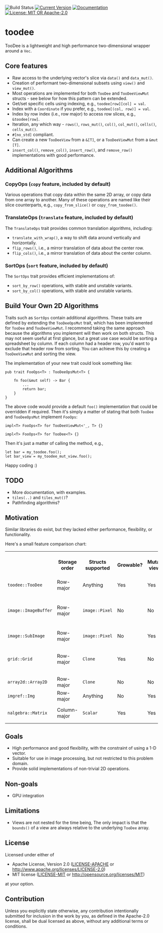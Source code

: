 ![Build Status](https://github.com/antonmarsden/toodee/workflows/Test/badge.svg)
[![Current Version](https://img.shields.io/crates/v/toodee.svg)](https://crates.io/crates/toodee)
[![Documentation](https://docs.rs/toodee/badge.svg)](https://docs.rs/toodee)
[![License: MIT OR Apache-2.0](https://img.shields.io/crates/l/toodee.svg)](#license)

# toodee

TooDee is a lightweight and high performance two-dimensional wrapper around a `Vec`.

## Core features

- Raw access to the underlying vector's slice via `data()` and `data_mut()`.
- Creation of performant two-dimensional subsets using `view()` and `view_mut()`.
- Most operations are implemented for both `TooDee` and `TooDeeViewMut` structs - see below for how this pattern can be extended.
- Get/set specific cells using indexing, e.g., `toodee[row][col] = val`.
- Index with a `Coordinate` if you prefer, e.g., `toodee[(col, row)] = val`.
- Index by row index (i.e., row major) to access row slices, e.g., `&toodee[row]`.
- Iteration, any which way - `rows()`, `rows_mut()`, `col()`, `col_mut()`, `cells()`, `cells_mut()`.
- `#[no_std]` compliant.
- Can create a new `TooDeeView`  from a `&[T]`, or a `TooDeeViewMut`  from  a `&mut [T]`.
- `insert_col()`, `remove_col()`, `insert_row()`, and `remove_row()` implementations with good performance.

## Additional Algorithms

### CopyOps (`copy` feature, included by default)

Various operations that copy data within the same 2D array, or copy data from one array to another. Many of these
operations are named like their slice counterparts, e.g., `copy_from_slice()` or `copy_from_toodee()`.

### TranslateOps (`translate` feature, included by default)

The `TranslateOps` trait provides common translation algorithms, including:
- `translate_with_wrap()`, a way to shift data around vertically and horizontally.
- `flip_rows()`, i.e., a mirror translation of data about the center row.
- `flip_cols()`, i.e., a mirror translation of data about the center column.

### SortOps (`sort` feature, included by default)

The `SortOps` trait provides efficient implementations of:
- `sort_by_row()` operations, with stable and unstable variants.
- `sort_by_col()` operations, with stable and unstable variants.

## Build Your Own 2D Algorithms

Traits such as `SortOps` contain additional algorithms. These traits are defined by extending
the `TooDeeOpsMut` trait, which has been implemented for `TooDee` and `TooDeeViewMut`. I recommend
taking the same approach because the algorithms you implement will then work on both structs. This may not seem
useful at first glance, but a great use case would be sorting a spreadsheet by column. If each column
had a header row, you'd want to exclude that header row from sorting. You can achieve this by creating
a `TooDeeViewMut` and sorting the view.

The implementation of your new trait could look something like:

```
pub trait FooOps<T> : TooDeeOpsMut<T> {

    fn foo(&mut self) -> Bar {
        ...
        return bar;
    }
}
```

The above code would provide a default `foo()` implementation that could be overridden if required. Then it's
simply a matter of stating that both `TooDee` and `TooDeeOpsMut` implement `FooOps`:

```
impl<T> FooOps<T> for TooDeeViewMut<'_, T> {}

impl<T> FooOps<T> for TooDee<T> {}
```

Then it's just a matter of calling the method, e.g.,

```
let bar = my_toodee.foo();
let bar_view = my_toodee_mut_view.foo();
```

Happy coding :)

## TODO

- More documentation, with examples.
- `tiles(..)` and `tiles_mut()`?
- Pathfinding algorithms?

## Motivation

Similar libraries do exist, but they lacked either performance, flexibility, or functionality. 

Here's a small feature comparison chart:

<table>
  <tr><th></th><th>Storage order</th><th>Structs supported</th><th>Growable?</th><th>Mutable views?</th><th>Raw data access?</th><th>Iterate over row slices?</th><th>Notes</th></tr>
  <tr><td><code>toodee::TooDee</code></td><td>Row-major</td><td>Anything</td><td>Yes</td><td>Yes</td><td>Yes</td><td>Yes</td><td></td></tr>
  <tr><td><code>image::ImageBuffer</code></td><td>Row-major</td><td><code>image::Pixel</code></td><td>No</td><td>No</td><td>Yes</td><td>No</td><td>Good for image processing - see the <code>imageproc</code> crate.</tr>
  <tr><td><code>image::SubImage</code></td><td>Row-major</td><td><code>image::Pixel</code></td><td>No</td><td>Yes</td><td>No</td><td>No</td><td></td></tr>
  <tr><td><code>grid::Grid</code></td><td>Row-major</td><td><code>Clone</code></td><td>Yes</td><td>No</td><td>Yes</td><td>No</td><td>Similar to <code>TooDee</code>, but not as functionally rich.</td></tr>
  <tr><td><code>array2d::Array2D</code></td><td>Row-major</td><td><code>Clone</code></td><td>No</td><td>No</td><td>No</td><td>No</td><td></td></tr>
  <tr><td><code>imgref::Img</code></td><td>Row-major</td><td>Anything</td><td>No</td><td>Yes</td><td>Yes</td><td>No</td><td></td></tr>
  <tr><td><code>nalgebra::Matrix</code></td><td>Column-major</td><td><code>Scalar</code></td><td>Yes</td><td>Yes</td><td>Yes</td><td>No</td><td>Use this for vector/matrix math.</td></tr>
</table>

## Goals
 
- High performance and good flexibility, with the constraint of using a 1-D vector.
- Suitable for use in image processing, but not restricted to this problem domain.
- Provide solid implementations of non-trivial 2D operations.

## Non-goals
 
- GPU integration

## Limitations

- Views are not nested for the time being, The only impact is that the `bounds()` of a view
  are always relative to the underlying `TooDee` array.

## License

Licensed under either of

 * Apache License, Version 2.0
   ([LICENSE-APACHE](LICENSE-APACHE) or http://www.apache.org/licenses/LICENSE-2.0)
 * MIT license
   ([LICENSE-MIT](LICENSE-MIT) or http://opensource.org/licenses/MIT)

at your option.

## Contribution

Unless you explicitly state otherwise, any contribution intentionally submitted
for inclusion in the work by you, as defined in the Apache-2.0 license, shall be
dual licensed as above, without any additional terms or conditions.
